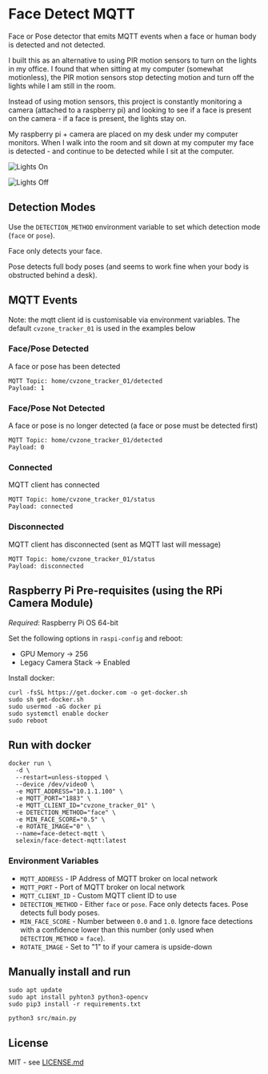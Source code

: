 # Face Detect MQTT
Face or Pose detector that emits MQTT events when a face or human body is detected and not detected.

I built this as an alternative to using PIR motion sensors to turn on the lights in my office.
I found that when sitting at my computer (somewhat motionless), the PIR motion sensors stop detecting
motion and turn off the lights while I am still in the room.

Instead of using motion sensors, this project is constantly monitoring a camera (attached to a raspberry pi)
and looking to see if a face is present on the camera - if a face is present, the lights stay on.

My raspberry pi + camera are placed on my desk under my computer monitors. When I walk into the room and sit
down at my computer my face is detected - and continue to be detected while I sit at the computer.

![Lights On](images/lights_on.png "Lights ON!")

![Lights Off](images/lights_off.png "Lights OFF!")

## Detection Modes
Use the `DETECTION_METHOD` environment variable to set which detection mode (`face` or `pose`).

Face only detects your face.

Pose detects full body poses (and seems to work fine when your body is obstructed behind a desk).


## MQTT Events
Note: the mqtt client id is customisable via environment variables. The default `cvzone_tracker_01` is used in the examples below
### Face/Pose Detected
A face or pose has been detected
```
MQTT Topic: home/cvzone_tracker_01/detected
Payload: 1
```

### Face/Pose Not Detected
A face or pose is no longer detected (a face or pose must be detected first)
```
MQTT Topic: home/cvzone_tracker_01/detected
Payload: 0
```

### Connected
MQTT client has connected
```
MQTT Topic: home/cvzone_tracker_01/status
Payload: connected
```

### Disconnected
MQTT client has disconnected (sent as MQTT last will message)
```
MQTT Topic: home/cvzone_tracker_01/status
Payload: disconnected
```

## Raspberry Pi Pre-requisites (using the RPi Camera Module)
*Required*: Raspberry Pi OS 64-bit

Set the following options in `raspi-config` and reboot:
 - GPU Memory -> 256
 - Legacy Camera Stack -> Enabled

Install docker:
```
curl -fsSL https://get.docker.com -o get-docker.sh
sudo sh get-docker.sh
sudo usermod -aG docker pi
sudo systemctl enable docker
sudo reboot
```

## Run with docker
```
docker run \
  -d \
  --restart=unless-stopped \
  --device /dev/video0 \
  -e MQTT_ADDRESS="10.1.1.100" \
  -e MQTT_PORT="1883" \
  -e MQTT_CLIENT_ID="cvzone_tracker_01" \
  -e DETECTION_METHOD="face" \
  -e MIN_FACE_SCORE="0.5" \
  -e ROTATE_IMAGE="0" \
  --name=face-detect-mqtt \ 
  selexin/face-detect-mqtt:latest
```

### Environment Variables
 - `MQTT_ADDRESS` - IP Address of MQTT broker on local network
 - `MQTT_PORT` - Port of MQTT broker on local network
 - `MQTT_CLIENT_ID` - Custom MQTT client ID to use
 - `DETECTION_METHOD` - Either `face` or `pose`. Face only detects faces. Pose detects full body poses. 
 - `MIN_FACE_SCORE` - Number between `0.0` and `1.0`. Ignore face detections with a confidence lower than this number (only used when `DETECTION_METHOD` = `face`). 
 - `ROTATE_IMAGE` - Set to "1" to if your camera is upside-down


## Manually install and run
```
sudo apt update
sudo apt install pyhton3 python3-opencv
sudo pip3 install -r requirements.txt

python3 src/main.py
```

## License
MIT - see [LICENSE.md](https://github.com/se1exin/face-detect-mqtt/blob/master/LICENSE.md)
